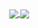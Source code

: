 <a href="https://github.com/anuraghazra/github-readme-stats">
  <!-- Config: &hide=contribs -->
  <picture decoding="async" loading="lazy">
    <source
      srcset="https://github-readme-stats.vercel.app/api?username=bc1pjerry&show_icons=true&hide_title=true&hide_border=true&count_private=true&include_all_commits=true&bg_color=FFFFFF&text_color=444E59&icon_color=2f81f7"
      media="(prefers-color-scheme: light), (prefers-color-scheme: no-preference)"
    />
    <source
      srcset="https://github-readme-stats.vercel.app/api?username=bc1pjerry&show_icons=true&hide_title=true&hide_border=true&count_private=true&include_all_commits=true&bg_color=0D1117&text_color=FFFFFF&icon_color=2f81f7"
      media="(prefers-color-scheme: dark)"
    />
    <img align="center" src="https://github-readme-stats.vercel.app/api?username=bc1pjerry&show_icons=true&hide_title=true&hide_border=true&count_private=true&include_all_commits=true&bg_color=FFFFFF&text_color=444E59&icon_color=2f81f7" />
  </picture>
</a>
<a href="https://github.com/anuraghazra/github-readme-stats">
  <!-- Config: &hide=CSS -->
  <picture decoding="async" loading="lazy">
    <source
      srcset="https://github-readme-stats.vercel.app/api/top-langs/?username=bc1pjerry&layout=compact&hide_border=true&hide_title=false&hide=CSS&bg_color=FFFFFF&text_color=444E59&icon_color=2f81f7"
      media="(prefers-color-scheme: light), (prefers-color-scheme: no-preference)"
    />
    <source
      srcset="https://github-readme-stats.vercel.app/api/top-langs/?username=bc1pjerry&layout=compact&hide_border=true&hide_title=false&hide=CSS&bg_color=0D1117&text_color=FFFFFF&icon_color=2f81f7"
      media="(prefers-color-scheme: dark)"
    />
    <img align="center" src="https://github-readme-stats.vercel.app/api/top-langs/?username=bc1pjerry&layout=compact&hide_border=true&hide_title=false&hide=CSS&bg_color=FFFFFF&text_color=444E59&icon_color=2f81f7" />
  </picture>
</a>

